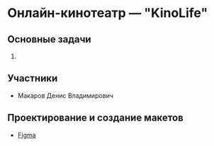 # Онлайн-кинотеатр — "KinoLife"
    
## Основные задачи

1)



## Участники

* Макаров Денис Владимирович



## Проектирование и создание макетов

* [Figma](https://www.figma.com/file/hjaBe1fDfxCIt3L5fpgs5c/KinoLife?node-id=0%3A1)

